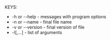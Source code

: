 KEYS:

   - -h or --help                 - messages with program options
   - -n or --name                 - final file name
   - -v or --version              - final version of file
   - -l[<val1>,...]               - list of arguments